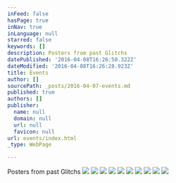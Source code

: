 ```yaml
---
inFeed: false
hasPage: true
inNav: true
inLanguage: null
starred: false
keywords: []
description: Posters from past Glitchs
datePublished: '2016-04-08T16:26:50.322Z'
dateModified: '2016-04-08T16:26:28.923Z'
title: Events
author: []
sourcePath: _posts/2016-04-07-events.md
published: true
authors: []
publisher:
  name: null
  domain: null
  url: null
  favicon: null
url: events/index.html
_type: WebPage

---
```

Posters from past Glitchs
![](https://the-grid-user-content.s3-us-west-2.amazonaws.com/f78781fe-c6fb-4796-8176-abd3e8c4f61a.jpg)
![](https://the-grid-user-content.s3-us-west-2.amazonaws.com/c2e2a72b-e0c5-4e96-806c-107ffb6e44de.jpg)
![](https://the-grid-user-content.s3-us-west-2.amazonaws.com/1860dd5c-efdc-4e02-80a0-c003e17bc923.jpg)
![](https://the-grid-user-content.s3-us-west-2.amazonaws.com/699505f8-931f-4d88-b878-b8b984c3a338.jpg)
![](https://the-grid-user-content.s3-us-west-2.amazonaws.com/6f6c4bd0-394d-453b-9f84-e245dd20ee10.jpg)
![](https://the-grid-user-content.s3-us-west-2.amazonaws.com/fc019de4-41f3-4e2a-aa21-ef95ac9fa578.jpg)
![](https://the-grid-user-content.s3-us-west-2.amazonaws.com/c9b317e4-3760-486a-b821-d5d22c1282e0.jpg)
![](https://the-grid-user-content.s3-us-west-2.amazonaws.com/aed5c37e-e55f-496b-8672-416f7510a357.jpg)
![](https://the-grid-user-content.s3-us-west-2.amazonaws.com/886a1c8c-78fc-41dd-b306-048008352b31.jpg)
![](https://the-grid-user-content.s3-us-west-2.amazonaws.com/e6db74e8-8e97-49e5-9387-5ef8f243c408.jpg)